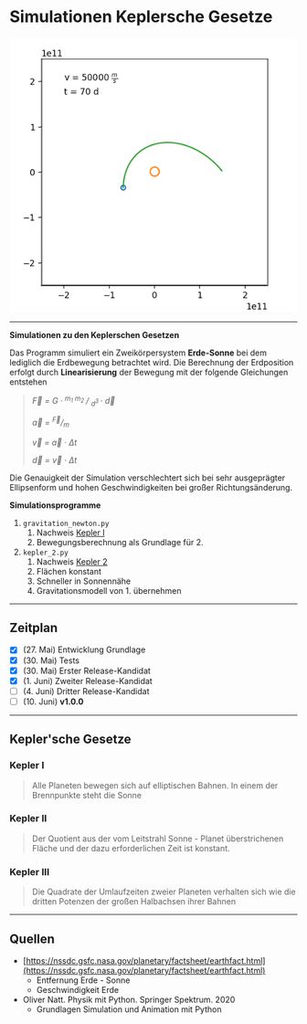 # Simulationen Keplersche Gesetze

![IMAGE](./README.image.png)

---

**Simulationen zu den Keplerschen Gesetzen**

Das Programm simuliert ein Zweikörpersystem **Erde-Sonne** bei
dem lediglich die Erdbewegung betrachtet wird. Die Berechnung der
Erdposition erfolgt durch **Linearisierung** der Bewegung mit der folgende
Gleichungen entstehen

> <i><vec>F&#8407; = G &centerdot; <sup> m<sub>1</sub> m<sub>2</sub> </sup> / <sub> d<sup>3</sup> </sub> &centerdot; d&#8407;
> 
> a&#8407; = <sup>F&#8407;</sup>/<sub>m</sub>
> 
> v&#8407; = a&#8407; &centerdot; &Delta;t
> 
> d&#8407; = v&#8407; &centerdot; &Delta;t </i>

Die Genauigkeit der Simulation verschlechtert sich bei sehr ausgeprägter
Ellipsenform und hohen Geschwindigkeiten bei großer Richtungsänderung.

**Simulationsprogramme**

1. `gravitation_newton.py`
   1. Nachweis [Kepler I](#kepler-i)
   2. Bewegungsberechnung als Grundlage für 2.
2. `kepler_2.py`
   1. Nachweis [Kepler 2](#kepler-ii)
   2. Flächen konstant
   1. Schneller in Sonnennähe
   2. Gravitationsmodell von 1. übernehmen

---
## Zeitplan

- [x] (27. Mai) Entwicklung Grundlage
- [x] (30. Mai) Tests
- [x] (30. Mai) Erster Release-Kandidat
- [x] (1. Juni) Zweiter Release-Kandidat
- [ ] (4. Juni) Dritter Release-Kandidat
- [ ] (10. Juni) **v1.0.0**

---
## Kepler'sche Gesetze

### Kepler I

> Alle Planeten bewegen sich auf elliptischen Bahnen. In einem der Brennpunkte steht die Sonne


### Kepler II

> Der Quotient aus der vom Leitstrahl Sonne - Planet überstrichenen
> Fläche und der dazu erforderlichen Zeit ist konstant.


### Kepler III

> Die Quadrate der Umlaufzeiten zweier Planeten verhalten sich
> wie die dritten Potenzen der großen Halbachsen ihrer Bahnen

---
## Quellen

* [https://nssdc.gsfc.nasa.gov/planetary/factsheet/earthfact.html](https://nssdc.gsfc.nasa.gov/planetary/factsheet/earthfact.html)
  * Entfernung Erde - Sonne
  * Geschwindigkeit Erde
* Oliver Natt. Physik mit Python. Springer Spektrum. 2020
  * Grundlagen Simulation und Animation mit Python

